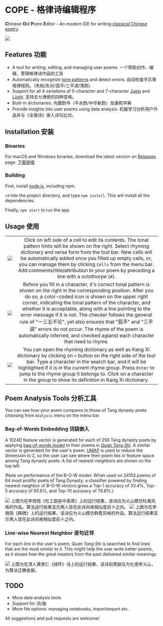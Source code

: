 # COPE - 格律诗编辑程序
**C**hinese **O**ld **P**oem **E**ditor - An modern IDE for writing [classical Chinese poetry](https://en.wikipedia.org/wiki/Classical_Chinese_poetry).

![](screenshots/screenshot01.png)


## Features 功能

- A tool for writing, editing, and managing user poems. 一个帮助创作、编辑、管理格律诗作品的工具
- Automatically recognize [tone patterns](https://en.wikipedia.org/wiki/Tone_pattern) and detect errors. 自动检查平仄等格律规则。（失粘/失对/孤平/三平调/落韵）
- Support for all 4 variations of 5-character and 7-character [Jueju](https://en.wikipedia.org/wiki/Jueju) and [Lüshi](https://en.wikipedia.org/wiki/Lüshi_(poetry)). 支持五七律绝的四种变格。
- Built-in dictionaries. 内置韵书（平水韵/中华新韵）及康熙字典
- Provide insights into user poems using data analysis. 机器学习分析用户作品并与《全唐诗》唐人诗句比对。

## Installation 安装

### Binaries

For macOS and Windows binaries, download the latest version on [Releases]() page. [下载链接]()

### Building

First, install [node.js](https://nodejs.org/en/download/), including npm.

`cd` into the project directory, and type `npm install`. This will install all the dependencies.

Finally, `npm start` to run the app.

## Usage 使用

|              |   |
:-------------------------:|:-------------------------:
![](screenshots/screenshot06.png)  |  Click on left side of a cell to edit its contents. The tonal pattern hints will be shown on the right. Select rhyming dictionary and verse form from the tool bar. New cells will be automatically added once you filled up empty cells, or, you can manage them by clicking `Cells` from the menu bar. Add comments/title/attribution to your poem by preceding a line with a octothorpe (`#`).
![](screenshots/screenshot08.png)  |  Before you fill in a character, it's correct tonal pattern is shown on the right in the corresponding position. After you do so, a color-coded icon is shown on the upper right corner, indicating the tonal pattern of the character, and whether it is acceptable, along with a line pointing to the error message if it is not. The checker follows the general rule of "一三五不论", yet also ensures that "孤平" and "三平调" errors do not occur. The rhyme of the poem is automatically inferred, and checked agianst each character that need to rhyme.
![](screenshots/screenshot07.png)  |  You can open the rhyming dictionary as well as Kang Xi dictionary by clicking on `<` button on the right side of the tool bar. Type a character in the search bar, and it will be highlighted if it is in the current rhyme group. Press `Enter` to jump to the rhyme group it belongs to. Click on a character in the group to show its definition in Kang Xi dictionary.

## Poem Analysis Tools 分析工具

You can see how your poem compares to those of Tang dynasty poets choosing from `Analysis` menu on the menu bar.

### Bag-of-Words Embedding 词袋嵌入

A 1024D feature vector is generated for each of 256 Tang dynasty poets by applying [bag-of-words model](https://en.wikipedia.org/wiki/Bag-of-words_model) to their poems in [*Quan Tang Shi*](https://en.wikipedia.org/wiki/Quan_Tangshi). A similar vector is generated for the user's poem. [UMAP](https://www.npmjs.com/package/umap-js) is used to reduce the dimension to 2, so the user can see where their poem lies in feature space among Tang dynasty poets. A list of nearest-neighbors are shown on the top left.

(Note on performance of the B-O-W model: When used on 24153 poems of 64 most prolific poets of Tang Dynasty, a classifier powered by finding nearest-neighbor of B-O-W vectors gives a Top-1 accuracy of 33.4%, Top-5 accuracy of 65.6%, and Top-10 accuracy of 79.8%.)

![](screenshots/screenshot04.png)
上图为在李商隐《杜工部座中离席》上的运行结果，该诗应为义山模仿杜甫风格的作品。算法运行结果显示两人皆在此诗风格相似度前十之内。
![](screenshots/screenshot05.png)
上图为在李商隐《韩碑》上的运行结果，该诗应为义山模仿韩愈风格的作品。算法运行结果显示两人皆在此诗风格相似度前十之内。

### Line-wise Nearest Neighbor 逐句近邻

For each line in the user's poem, *Quan Tang Shi* is searched to find lines that are the most similar to it. This might help the user write better poems, as it shows how the great masters from the past delivered similar meanings.

![](screenshots/screenshot03.png)
上图为在清人黄景仁《绮怀》诗上的运行结果，该诗前两联应为化用李义山，为算法正确发掘。


## TODO
- More data analysis tools
- Support for 词/曲
- More file options: managing notebooks, import/export etc.

All suggestions and pull requests are welcome!

